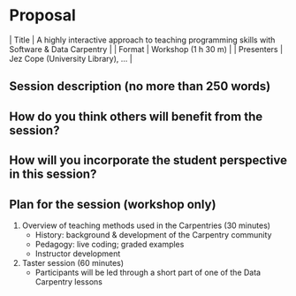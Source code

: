 # Proposal

| Title      | A highly interactive approach to teaching programming skills with Software & Data Carpentry |
| Format     | Workshop (1 h 30 m)                                                                         |
| Presenters | Jez Cope (University Library), …                                                            |

## Session description (no more than 250 words)



## How do you think others will benefit from the session?



## How will you incorporate the student perspective in this session?


## Plan for the session (workshop only)

1. Overview of teaching methods used in the Carpentries (30 minutes)
   - History: background & development of the Carpentry community
   - Pedagogy: live coding; graded examples
   - Instructor development
2. Taster session (60 minutes)
   - Participants will be led through a short part of one of the Data Carpentry lessons
